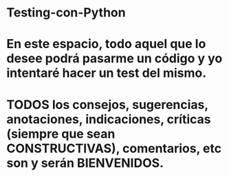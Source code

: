 # Testing-con-Python
# En este espacio, todo aquel que lo desee podrá pasarme un código y yo intentaré hacer un test del mismo.
# TODOS los consejos, sugerencias, anotaciones, indicaciones, críticas (siempre que sean CONSTRUCTIVAS), comentarios, etc son y serán BIENVENIDOS.
